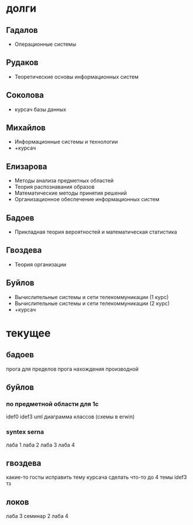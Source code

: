 # долги
## Гадалов
- Операционные системы
## Рудаков
- Теоретические основы информационных систем
## Соколова 
- курсач базы данных
## Михайлов 
- Информационные системы и технологии
- +курсач
## Елизарова
- Методы анализа предметных областей
- Теория распознавания образов
- Математические методы принятия решений
- Организационное обеспечение информационных систем
## Бадоев
- Прикладная теория вероятностей и математическая статистика
## Гвоздева
- Теория организации
## Буйлов
- Вычислительные системы и сети телекоммуникации (1 курс)
- Вычислительные системы и сети телекоммуникации (2 курс)
- +курсач





# текущее

## бадоев 
прога для пределов
прога нахождения производной
## буйлов 
### по предметной области для 1с
idef0 
idef3 
uml 
диаграмма классов
(схемы в erwin)
### syntex serna
лаба 1
лаба 2
лаба 3
лаба 4
## гвоздева
какие-то госты
исправить тему курсача
сделать что-то до 4 темы
idef3
тз
## локов
лаба 3
семинар 2
лаба 4